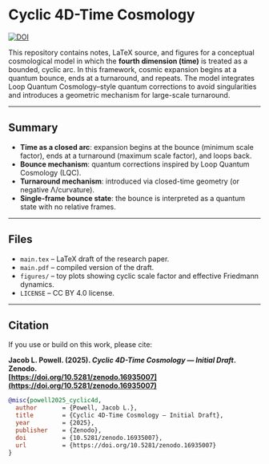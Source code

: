 # Cyclic 4D-Time Cosmology

[![DOI](https://zenodo.org/badge/DOI/10.5281/zenodo.16935007.svg)](https://doi.org/10.5281/zenodo.16935007)

This repository contains notes, LaTeX source, and figures for a conceptual cosmological model in which the **fourth dimension (time)** is treated as a bounded, cyclic arc. In this framework, cosmic expansion begins at a quantum bounce, ends at a turnaround, and repeats. The model integrates Loop Quantum Cosmology–style quantum corrections to avoid singularities and introduces a geometric mechanism for large-scale turnaround.  

---

## Summary
- **Time as a closed arc**: expansion begins at the bounce (minimum scale factor), ends at a turnaround (maximum scale factor), and loops back.  
- **Bounce mechanism**: quantum corrections inspired by Loop Quantum Cosmology (LQC).  
- **Turnaround mechanism**: introduced via closed-time geometry (or negative Λ/curvature).  
- **Single-frame bounce state**: the bounce is interpreted as a quantum state with no relative frames.  

---

## Files
- `main.tex` – LaTeX draft of the research paper.  
- `main.pdf` – compiled version of the draft.  
- `figures/` – toy plots showing cyclic scale factor and effective Friedmann dynamics.  
- `LICENSE` – CC BY 4.0 license.  

---

## Citation
If you use or build on this work, please cite:

**Jacob L. Powell. (2025). _Cyclic 4D-Time Cosmology — Initial Draft_. Zenodo.  
[https://doi.org/10.5281/zenodo.16935007](https://doi.org/10.5281/zenodo.16935007)**

```bibtex
@misc{powell2025_cyclic4d,
  author       = {Powell, Jacob L.},
  title        = {Cyclic 4D-Time Cosmology — Initial Draft},
  year         = {2025},
  publisher    = {Zenodo},
  doi          = {10.5281/zenodo.16935007},
  url          = {https://doi.org/10.5281/zenodo.16935007}
}

